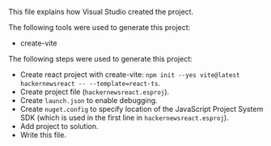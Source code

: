 This file explains how Visual Studio created the project.

The following tools were used to generate this project:
- create-vite

The following steps were used to generate this project:
- Create react project with create-vite: `npm init --yes vite@latest hackernewsreact -- --template=react-ts`.
- Create project file (`hackernewsreact.esproj`).
- Create `launch.json` to enable debugging.
- Create `nuget.config` to specify location of the JavaScript Project System SDK (which is used in the first line in `hackernewsreact.esproj`).
- Add project to solution.
- Write this file.
